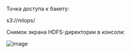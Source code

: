 Точка доступа к бакету:

s3://mlops/


Снимок экрана HDFS-директории в консоли:

![image](https://github.com/mlotus-durnov/mlops-durnov/assets/166295678/996ffefb-cd6f-46da-b5b6-90210b20a107)
